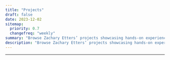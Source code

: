 ```yaml
---
title: "Projects"
draft: false
date: 2023-12-02
sitemap:
  priority: 0.7
  changefreq: "weekly"
summary: "Browse Zachary Etters’ projects showcasing hands-on experience in cybersecurity, network administration, cloud computing, and IT infrastructure."
description: "Browse Zachary Etters’ projects showcasing hands-on experience in cybersecurity, network administration, cloud computing, and IT infrastructure."
---
```


---

